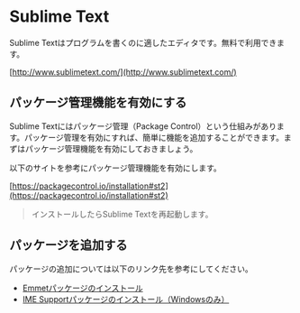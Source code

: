

# Sublime Text

Sublime Textはプログラムを書くのに適したエディタです。無料で利用できます。

[http://www.sublimetext.com/](http://www.sublimetext.com/)


## パッケージ管理機能を有効にする

Sublime Textにはパッケージ管理（Package Control）という仕組みがあります。パッケージ管理を有効にすれば、簡単に機能を追加することができます。まずはパッケージ管理機能を有効にしておきましょう。

以下のサイトを参考にパッケージ管理機能を有効にします。

[https://packagecontrol.io/installation#st2](https://packagecontrol.io/installation#st2)

> インストールしたらSublime Textを再起動します。


## パッケージを追加する

パッケージの追加については以下のリンク先を参考にしてください。

+ [Emmetパッケージのインストール](https://github.com/murayama333/pg_docs/blob/master/editor/02sublime_emmet.md)
+ [IME Supportパッケージのインストール（Windowsのみ）](https://github.com/murayama333/pg_docs/blob/master/editor/03sublime_ime.md)


